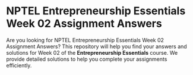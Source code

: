 # NPTEL Entrepreneurship Essentials Week 02 Assignment Answers

Are you looking for NPTEL Entrepreneurship Essentials Week 02 Assignment Answers? This repository will help you find your answers and solutions for Week 02 of the **Entrepreneurship Essentials** course. We provide detailed solutions to help you complete your assignments efficiently.